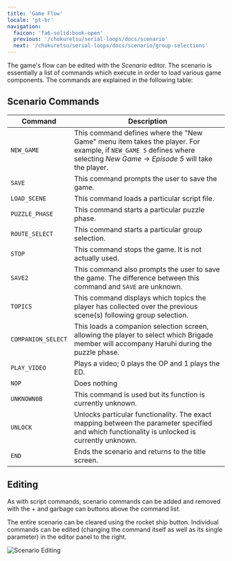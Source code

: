 ```yaml
---
title: 'Game Flow'
locale: 'pt-br'
navigation:
  faicon: 'fa6-solid:book-open'
  previous: '/chokuretsu/serial-loops/docs/scenario'
  next: '/chokuretsu/serial-loops/docs/scenario/group-selections'
---
```

The game's flow can be edited with the _Scenario_ editor. The scenario is essentially a list of commands which execute in order to load various game
components. The commands are explained in the following table:

## Scenario Commands
| Command | Description |
|---------|-------------|
| `NEW_GAME` | This command defines where the "New Game" menu item takes the player. For example, if `NEW_GAME 5` defines where selecting _New Game_ &rarr; _Episode 5_ will take the player. |
| `SAVE` | This command prompts the user to save the game. |
| `LOAD_SCENE` | This command loads a particular script file. |
| `PUZZLE_PHASE` | This command starts a particular puzzle phase. |
| `ROUTE_SELECT` | This command starts a particular group selection. |
| `STOP` | This command stops the game. It is not actually used. |
| `SAVE2` | This command also prompts the user to save the game. The difference between this command and `SAVE` are unknown. |
| `TOPICS` | This command displays which topics the player has collected over the previous scene(s) following group selection. |
| `COMPANION_SELECT` | This loads a companion selection screen, allowing the player to select which Brigade member will accompany Haruhi during the puzzle phase. |
| `PLAY_VIDEO` | Plays a video; 0 plays the OP and 1 plays the ED. |
| `NOP` | Does nothing |
| `UNKNOWN0B` | This command is used but its function is currently unknown. |
| `UNLOCK` | Unlocks particular functionality. The exact mapping between the parameter specified and which functionality is unlocked is currently unknown. |
| `END` | Ends the scenario and returns to the title screen. |

## Editing
As with script commands, scenario commands can be added and removed with the + and garbage can buttons above the command list. 

The entire scenario can be cleared using the rocket ship button. Individual commands can be edited (changing the command itself as well as its single parameter) in the editor panel to the right.

![Scenario Editing](/images/chokuretsu/serial-loops/scenario-editing.png)